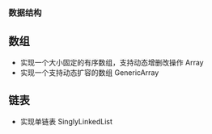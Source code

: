 ### 数据结构

## 数组

- 实现一个大小固定的有序数组，支持动态增删改操作 Array
- 实现一个支持动态扩容的数组 GenericArray

## 链表

- 实现单链表 SinglyLinkedList